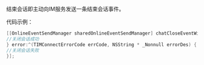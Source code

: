结束会话即主动向IM服务发送一条结束会话事件。
​

代码示例：
```objectivec
[[OnlineEventSendManager sharedOnlineEventSendManager] chatCloseEventWithSuccess:^{
//关闭会话成功
} error:^(TIMConnectErrorCode errCode, NSString * _Nonnull errorDes) {
//关闭会话失败
}];
```
